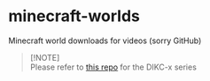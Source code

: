 # minecraft-worlds
Minecraft world downloads for videos (sorry GitHub)

> [!NOTE]\
> Please refer to [this repo](https://github.com/d-002/dikc-8) for the DIKC-x series
